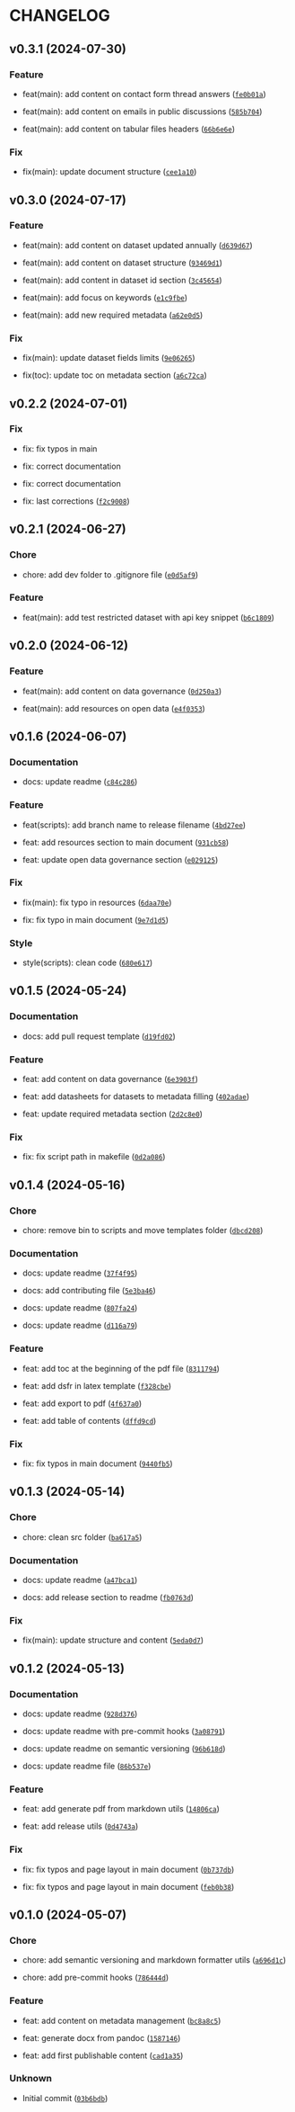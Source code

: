 # CHANGELOG



## v0.3.1 (2024-07-30)

### Feature

* feat(main): add content on contact form thread answers ([`fe0b01a`](https://github.com/139bercy/data-economie-policies-and-use/commit/fe0b01a35ff84718a97a6a67e8c70487881b8704))

* feat(main): add content on emails in public discussions ([`585b704`](https://github.com/139bercy/data-economie-policies-and-use/commit/585b70472ca561bc71d6a96b908d42546f79dbd9))

* feat(main): add content on tabular files headers ([`66b6e6e`](https://github.com/139bercy/data-economie-policies-and-use/commit/66b6e6ec2ea224e8bc0e1670739396ed3e6c2431))

### Fix

* fix(main): update document structure ([`cee1a10`](https://github.com/139bercy/data-economie-policies-and-use/commit/cee1a107717f057caf39e795047d54a568d2e6c3))


## v0.3.0 (2024-07-17)

### Feature

* feat(main): add content on dataset updated annually ([`d639d67`](https://github.com/139bercy/data-economie-policies-and-use/commit/d639d677f993c778bccb2a5bfb6f95cfffebef65))

* feat(main): add content on dataset structure ([`93469d1`](https://github.com/139bercy/data-economie-policies-and-use/commit/93469d1c0a2f18f4c08a8991f08b79803afee26c))

* feat(main): add content in dataset id section ([`3c45654`](https://github.com/139bercy/data-economie-policies-and-use/commit/3c456549df77c8bb69a33a1b5f6ee230758cf96c))

* feat(main): add focus on keywords ([`e1c9fbe`](https://github.com/139bercy/data-economie-policies-and-use/commit/e1c9fbed314e00a8f9616ef205b4d95851e904b7))

* feat(main): add new required metadata ([`a62e0d5`](https://github.com/139bercy/data-economie-policies-and-use/commit/a62e0d513128e3e2a3bdc12935a5e4cc845b7c8f))

### Fix

* fix(main): update dataset fields limits ([`9e06265`](https://github.com/139bercy/data-economie-policies-and-use/commit/9e062655a64f547bab2ace5301038fb7bf8d0452))

* fix(toc): update toc on metadata section ([`a6c72ca`](https://github.com/139bercy/data-economie-policies-and-use/commit/a6c72caa7cf4f9dacecb57e6e9f86d0f068a6467))


## v0.2.2 (2024-07-01)

### Fix

* fix: fix typos in main

* fix: correct documentation

* fix: correct documentation

* fix: last corrections ([`f2c9008`](https://github.com/139bercy/data-economie-policies-and-use/commit/f2c9008740f939a072da23bb71468e38769b9b00))


## v0.2.1 (2024-06-27)

### Chore

* chore: add dev folder to .gitignore file ([`e0d5af9`](https://github.com/139bercy/data-economie-policies-and-use/commit/e0d5af912d160f8357eb1cf831774568f573682b))

### Feature

* feat(main): add test restricted dataset with api key snippet ([`b6c1809`](https://github.com/139bercy/data-economie-policies-and-use/commit/b6c180911bb3c205732e07fc00cd5db66c45caf2))


## v0.2.0 (2024-06-12)

### Feature

* feat(main): add content on data governance ([`0d250a3`](https://github.com/139bercy/data-economie-policies-and-use/commit/0d250a3b4122d89241b4853fc55cf82a071e2512))

* feat(main): add resources on open data ([`e4f0353`](https://github.com/139bercy/data-economie-policies-and-use/commit/e4f0353b868e52ca4d4cff3ebfc18d63cb7178d8))


## v0.1.6 (2024-06-07)

### Documentation

* docs: update readme ([`c84c286`](https://github.com/139bercy/data-economie-policies-and-use/commit/c84c286debc8b17e89cf33b47eb327f6541cdd12))

### Feature

* feat(scripts): add branch name to release filename ([`4bd27ee`](https://github.com/139bercy/data-economie-policies-and-use/commit/4bd27ee9bf168852121c5b60621bdc214a27135c))

* feat: add resources section to main document ([`931cb58`](https://github.com/139bercy/data-economie-policies-and-use/commit/931cb58fedc19456b89176339c3da28e3162d2d5))

* feat: update open data governance section ([`e029125`](https://github.com/139bercy/data-economie-policies-and-use/commit/e02912524bfc2b44cb2f00a93a9fdcef43bbc536))

### Fix

* fix(main): fix typo in resources ([`6daa70e`](https://github.com/139bercy/data-economie-policies-and-use/commit/6daa70ea28fab0152a0bd6d537faf6647e01051a))

* fix: fix typo in main document ([`9e7d1d5`](https://github.com/139bercy/data-economie-policies-and-use/commit/9e7d1d57581bb6a692e2e4771c7ed89b281829a6))

### Style

* style(scripts): clean code ([`680e617`](https://github.com/139bercy/data-economie-policies-and-use/commit/680e617c3784cd4663901c497e143601096a3aaa))


## v0.1.5 (2024-05-24)

### Documentation

* docs: add pull request template ([`d19fd02`](https://github.com/139bercy/data-economie-policies-and-use/commit/d19fd02686fc184dc429ca82534031bf2cf78a7b))

### Feature

* feat: add content on data governance ([`6e3903f`](https://github.com/139bercy/data-economie-policies-and-use/commit/6e3903fa4709c62dd150b551cc7503a0d8aef420))

* feat: add datasheets for datasets to metadata filling ([`402adae`](https://github.com/139bercy/data-economie-policies-and-use/commit/402adae1b750a41176bec130b65d6a57561e5b68))

* feat: update required metadata section ([`2d2c8e0`](https://github.com/139bercy/data-economie-policies-and-use/commit/2d2c8e08930c2cb5cbae4ae811e1f7df84f2706f))

### Fix

* fix: fix script path in makefile ([`0d2a086`](https://github.com/139bercy/data-economie-policies-and-use/commit/0d2a086dc77b12a0830a00521d7fb82876642522))


## v0.1.4 (2024-05-16)

### Chore

* chore: remove bin to scripts and move templates folder ([`dbcd208`](https://github.com/139bercy/data-economie-policies-and-use/commit/dbcd208c5b9b7bae95f55e3fd26b6c01f13b238d))

### Documentation

* docs: update readme ([`37f4f95`](https://github.com/139bercy/data-economie-policies-and-use/commit/37f4f95edf37c3ea6b85cb7ba48fba381de3ff9e))

* docs: add contributing file ([`5e3ba46`](https://github.com/139bercy/data-economie-policies-and-use/commit/5e3ba46c3b41d6f108d92ef3a4c5a14f43a597b4))

* docs: update readme ([`807fa24`](https://github.com/139bercy/data-economie-policies-and-use/commit/807fa24c1bae4559f506dad2b024deb640a42470))

* docs: update readme ([`d116a79`](https://github.com/139bercy/data-economie-policies-and-use/commit/d116a79317c097d92165022652ae37c14386f89c))

### Feature

* feat: add toc at the beginning of the pdf file ([`8311794`](https://github.com/139bercy/data-economie-policies-and-use/commit/8311794d554315d06e9b6c2af42dc7475e2aed2e))

* feat: add dsfr in latex template ([`f328cbe`](https://github.com/139bercy/data-economie-policies-and-use/commit/f328cbedfbcb5f0dc8f54e91e69cfdf66011e88f))

* feat: add export to pdf ([`4f637a0`](https://github.com/139bercy/data-economie-policies-and-use/commit/4f637a0ab26d538123324b20b5297de0b3eb1999))

* feat: add table of contents ([`dffd9cd`](https://github.com/139bercy/data-economie-policies-and-use/commit/dffd9cd2b5d42bd244f73ac2fdf4dcb5415557d9))

### Fix

* fix: fix typos in main document ([`9440fb5`](https://github.com/139bercy/data-economie-policies-and-use/commit/9440fb5d4abccc755b49aa95be29754eff687c96))


## v0.1.3 (2024-05-14)

### Chore

* chore: clean src folder ([`ba617a5`](https://github.com/139bercy/data-economie-policies-and-use/commit/ba617a5b0c7a1adc819d7a5559630d76156e1c0c))

### Documentation

* docs: update readme ([`a47bca1`](https://github.com/139bercy/data-economie-policies-and-use/commit/a47bca1432641370b29bca9e933d3c74ab6bb091))

* docs: add release section to readme ([`fb0763d`](https://github.com/139bercy/data-economie-policies-and-use/commit/fb0763d34e97886fcd0e31d05fe649f167149dce))

### Fix

* fix(main): update structure and content ([`5eda0d7`](https://github.com/139bercy/data-economie-policies-and-use/commit/5eda0d768f9632e532c27d9e4df527de5a68f326))


## v0.1.2 (2024-05-13)

### Documentation

* docs: update readme ([`928d376`](https://github.com/139bercy/data-economie-policies-and-use/commit/928d376cd4780b6e9b487b7e747af9b6d457f374))

* docs: update readme with pre-commit hooks ([`3a08791`](https://github.com/139bercy/data-economie-policies-and-use/commit/3a0879187eb0b09bf0034722af58e8d6f858fb29))

* docs: update readme on semantic versioning ([`96b618d`](https://github.com/139bercy/data-economie-policies-and-use/commit/96b618d05880bb8d0ad24d2afe10f1c1caf9d606))

* docs: update readme file ([`86b537e`](https://github.com/139bercy/data-economie-policies-and-use/commit/86b537ed97dafa122314a3cd82f0d05fe8df1b2f))

### Feature

* feat: add generate pdf from markdown utils ([`14806ca`](https://github.com/139bercy/data-economie-policies-and-use/commit/14806cae720ab346aa1ba76bf08b9c8f8c812c0e))

* feat: add release utils ([`0d4743a`](https://github.com/139bercy/data-economie-policies-and-use/commit/0d4743ae225b34707743673751780f59b1506586))

### Fix

* fix: fix typos and page layout in main document ([`0b737db`](https://github.com/139bercy/data-economie-policies-and-use/commit/0b737db1f4685ed46576f0635121d55ddd5101ef))

* fix: fix typos and page layout in main document ([`feb0b38`](https://github.com/139bercy/data-economie-policies-and-use/commit/feb0b384bb79a4d5d602f9247879ff6f8020bc69))


## v0.1.0 (2024-05-07)

### Chore

* chore: add semantic versioning and markdown formatter utils ([`a696d1c`](https://github.com/139bercy/data-economie-policies-and-use/commit/a696d1c0753ce6ad317ce0327db7fbfa0b02ec05))

* chore: add pre-commit hooks ([`786444d`](https://github.com/139bercy/data-economie-policies-and-use/commit/786444d58e9ca7a4c29107e0d278bf4cbac2a948))

### Feature

* feat: add content on metadata management ([`bc8a8c5`](https://github.com/139bercy/data-economie-policies-and-use/commit/bc8a8c5ff63fb7ee4136b15fceaa3520261c687b))

* feat: generate docx from pandoc ([`1587146`](https://github.com/139bercy/data-economie-policies-and-use/commit/1587146d2395264db82b01bfe0576a18c988b486))

* feat: add first publishable content ([`cad1a35`](https://github.com/139bercy/data-economie-policies-and-use/commit/cad1a350eabedb594ae62f00504efb6e5f9988fa))

### Unknown

* Initial commit ([`03b6bdb`](https://github.com/139bercy/data-economie-policies-and-use/commit/03b6bdb7e578486a352f22f836dca0f236808c17))
